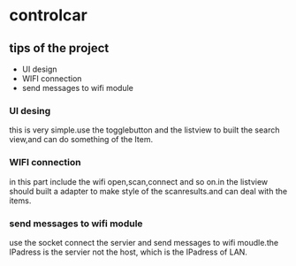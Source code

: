 # controlcar
## tips of the project
 * UI design
 * WIFI connection
 * send messages to wifi module
 
 ### UI desing
 this is very simple.use the togglebutton and the listview to built the search view,and can do something of the Item.
 ### WIFI connection
 in this part include the wifi open,scan,connect and so on.in the listview should built a adapter to make style of 
 the scanresults.and can deal with the items.
 ### send messages to wifi module
 use the socket connect the servier and send messages to wifi moudle.the IPadress is the servier not the host, which 
 is the IPadress of LAN.
 
 
